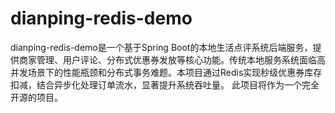 # dianping-redis-demo
dianping-redis-demo是一个基于Spring Boot的本地生活点评系统后端服务，提供商家管理、用户评论、分布式优惠券发放等核心功能。传统本地服务系统面临高并发场景下的性能瓶颈和分布式事务难题。本项目通过Redis实现秒级优惠券库存扣减，结合异步化处理订单流水，显著提升系统吞吐量。
此项目将作为一个完全开源的项目。

